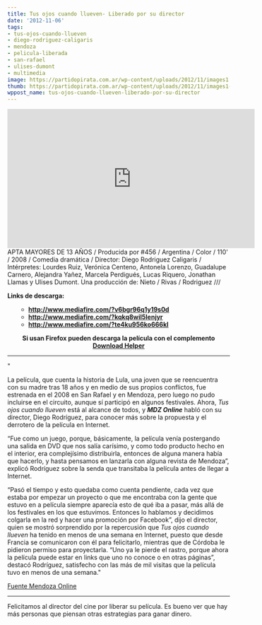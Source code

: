 ```yaml
---
title: Tus ojos cuando llueven- Liberado por su director
date: '2012-11-06'
tags:
- tus-ojos-cuando-llueven
- diego-rodriguez-caligaris
- mendoza
- pelicula-liberada
- san-rafael
- ulises-dumont
- multimedia
image: https://partidopirata.com.ar/wp-content/uploads/2012/11/images1.jpg
thumb: https://partidopirata.com.ar/wp-content/uploads/2012/11/images1-150x150.jpg
wppost_name: tus-ojos-cuando-llueven-liberado-por-su-director
---
```


<center>
<iframe src="http://www.youtube.com/embed/aFBzF6oXBnI" frameborder="0" width="560" height="315"></iframe></center>APTA MAYORES DE 13 AÑOS / Producida por #456 / Argentina / Color / 110' / 2008 / Comedia dramática / Director: Diego Rodriguez Caligaris / Intérpretes: Lourdes Ruiz, Verónica Centeno, Antonela Lorenzo, Guadalupe Carnero, Alejandra Yañez, Marcela Perdigués, Lucas Riquero, Jonathan Llamas y Ulises Dumont. Una producción de: Nieto / Rivas / Rodriguez ///

<strong>Links de descarga:</strong>
<ul>
<ul>
	<li><strong><a title="http://www.mediafire.com/?v6bgr96q1y19s0d" dir="ltr" href="http://www.mediafire.com/?v6bgr96q1y19s0d" rel="nofollow" target="_blank">http://www.mediafire.com/?v6bgr96q1y19s0d</a></strong></li>
	<li><strong><a title="http://www.mediafire.com/?kqkq8wil5lenjyr" dir="ltr" href="http://www.mediafire.com/?kqkq8wil5lenjyr" rel="nofollow" target="_blank">http://www.mediafire.com/?kqkq8wil5lenjyr</a></strong></li>
	<li><strong><a title="http://www.mediafire.com/?te4ku956ko666kl" dir="ltr" href="http://www.mediafire.com/?te4ku956ko666kl" rel="nofollow" target="_blank">http://www.mediafire.com/?te4ku956ko666kl</a></strong></li>
</ul>
</ul>
<p style="text-align: center;"><strong>Si usan Firefox pueden descarga la película con el complemento <a href="https://addons.mozilla.org/es/firefox/addon/video-downloadhelper/" target="_blank">Download Helper</a></strong></p>


<hr />

"

La película, que cuenta la historia de Lula, una joven que se reencuentra con su madre tras 18 años y en medio de sus propios conflictos, fue estrenada en el 2008 en San Rafael y en Mendoza, pero luego no pudo incluirse en el circuito, aunque sí participó en algunos festivales.
Ahora, <em>Tus ojos cuando llueven </em>está al alcance de todos, y <em><strong>MDZ Online</strong></em> habló con su director, Diego Rodríguez, para conocer más sobre la propuesta y el derrotero de la película en Internet.

“Fue como un juego, porque, básicamente, la película venía postergando una salida en DVD que nos salía carísimo, y como todo producto hecho en el interior, era complejísimo distribuirla, entonces de alguna manera había que hacerlo, y hasta pensamos en lanzarla con alguna revista de Mendoza”, explicó Rodríguez sobre la senda que transitaba la película antes de llegar a Internet.

“Pasó el tiempo y esto quedaba como cuenta pendiente, cada vez que estaba por empezar un proyecto o que me encontraba con la gente que estuvo en a película siempre aparecía esto de qué iba a pasar, más allá de los festivales en los que estuvimos. Entonces lo hablamos y decidimos colgarla en la red y hacer una promoción por Facebook”, dijo el director, quien se mostró sorprendido por la repercusión que <em>Tus ojos cuando llueven </em>ha tenido en menos de una semana en Internet, puesto que desde Francia se comunicaron con él para felicitarlo, mientras que de Córdoba le pidieron permiso para proyectarla. “Uno ya le pierde el rastro, porque ahora la película puede estar en links que uno no conoce o en otras páginas”, destacó Rodríguez, satisfecho con las más de mil visitas que la película tuvo en menos de una semana."

<a href="http://www.mdzol.com/mdz/nota/417955-el-film-tus-ojos-cuando-llueven-ya-esta-en-intenet/" target="_blank">Fuente Mendoza Online</a>

<hr />

Felicitamos al director del cine por liberar su película. Es bueno ver que hay más personas que piensan otras estrategias para ganar dinero.
